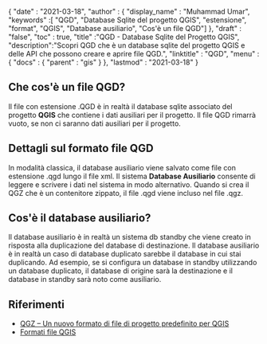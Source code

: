 {
  "date" : "2021-03-18",
  "author" : {
    "display_name" : "Muhammad Umar",
	"keywords" :[ "QGD", "Database Sqlite del progetto QGIS", "estensione", "format", "QGIS", "Database ausiliario", "Cos'è un file QGD"]
},
  "draft" : "false",
  "toc" : true,
  "title" :"QGD - Database Sqlite del Progetto QGIS",
  "description":"Scopri QGD che è un database sqlite del progetto QGIS e delle API che possono creare e aprire file QGD.",
  "linktitle" : "QGD",
  "menu" : {
    "docs" : {
      "parent" : "gis"
}
},
  "lastmod" : "2021-03-18"
}

## Che cos'è un file QGD?

Il file con estensione .QGD è in realtà il database sqlite associato del progetto **QGIS** che contiene i dati ausiliari per il progetto. Il file QGD rimarrà vuoto, se non ci saranno dati ausiliari per il progetto.

## Dettagli sul formato file QGD

In modalità classica, il database ausiliario viene salvato come file con estensione .qgd lungo il file xml. Il sistema **Database Ausiliario** consente di leggere e scrivere i dati nel sistema in modo alternativo. Quando si crea il QGZ che è un contenitore zippato, il file .qgd viene incluso nel file .qgz.

## Cos'è il database ausiliario?
Il database ausiliario è in realtà un sistema db standby che viene creato in risposta alla duplicazione del database di destinazione. Il database ausiliario è in realtà un caso di database duplicato sarebbe il database in cui stai duplicando. Ad esempio, se si configura un database in standby utilizzando un database duplicato, il database di origine sarà la destinazione e il database in standby sarà noto come ausiliario.


## Riferimenti

* [QGZ – Un nuovo formato di file di progetto predefinito per QGIS](https://oslandia.com/en/2018/06/01/qgz-a-new-default-project-file-format-for-qgis/)
* [Formati file QGIS](https://docs.qgis.org/3.16/en/docs/user_manual/appendices/qgis_file_formats.html)

